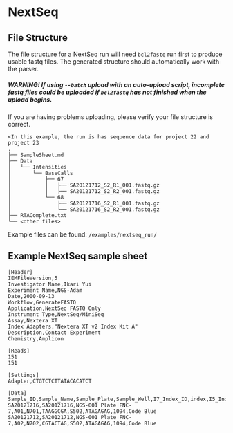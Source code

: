 # NextSeq

## File Structure

The file structure for a NextSeq run will need `bcl2fastq` run first to produce usable fastq files.
The generated structure should automatically work with the parser.

##### WARNING! If using `--batch` upload with an auto-upload script, incomplete fastq files could be uploaded if `bcl2fastq` has not finished when the upload begins.

If you are having problems uploading, please verify your file structure is correct.

```
<In this example, the run is has sequence data for project 22 and project 23
.
├── SampleSheet.md
├── Data
│   └── Intensities
│       └── BaseCalls
│           ├── 67
│           │   ├── SA20121712_S2_R1_001.fastq.gz
│           │   ├── SA20121712_S2_R2_001.fastq.gz
│           └── 68
│               ├── SA20121716_S2_R1_001.fastq.gz
│               └── SA20121716_S2_R2_001.fastq.gz
├── RTAComplete.txt
└── <other files>
```

Example files can be found: `/examples/nextseq_run/`

## Example NextSeq sample sheet

```
[Header]
IEMFileVersion,5
Investigator Name,Ikari Yui
Experiment Name,NGS-Adam
Date,2000-09-13
Workflow,GenerateFASTQ
Application,NextSeq FASTQ Only
Instrument Type,NextSeq/MiniSeq
Assay,Nextera XT
Index Adapters,"Nextera XT v2 Index Kit A"
Description,Contact Experiment
Chemistry,Amplicon

[Reads]
151
151

[Settings]
Adapter,CTGTCTCTTATACACATCT

[Data]
Sample_ID,Sample_Name,Sample_Plate,Sample_Well,I7_Index_ID,index,I5_Index_ID,index2,Sample_Project,Description
SA20121716,SA20121716,NGS-001 Plate FNC-7,A01,N701,TAAGGCGA,S502,ATAGAGAG,1094,Code Blue
SA20121712,SA20121712,NGS-001 Plate FNC-7,A02,N702,CGTACTAG,S502,ATAGAGAG,1094,Code Blue
```
